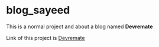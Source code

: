 # blog_sayeed

This is a normal project and about a blog named **Devremate**  

Link of this project is [Devremate](http://devermate.gear.host)  

